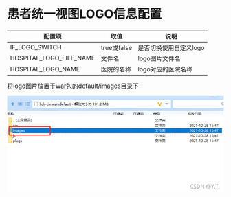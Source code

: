 # 患者统一视图LOGO信息配置



| 配置项                  | 取值        | 说明                   |
| ----------------------- | ----------- | ---------------------- |
| IF_LOGO_SWITCH          | true或false | 是否切换使用自定义logo |
| HOSPITAL_LOGO_FILE_NAME | 文件名      | logo图片文件名         |
| HOSPITAL_LOGO_NAME      | 医院的名称  | logo对应的医院名称     |



将logo图片放置于war包的default/images目录下



![在这里插入图片描述](./img/logoxinxipeizhi001.png)